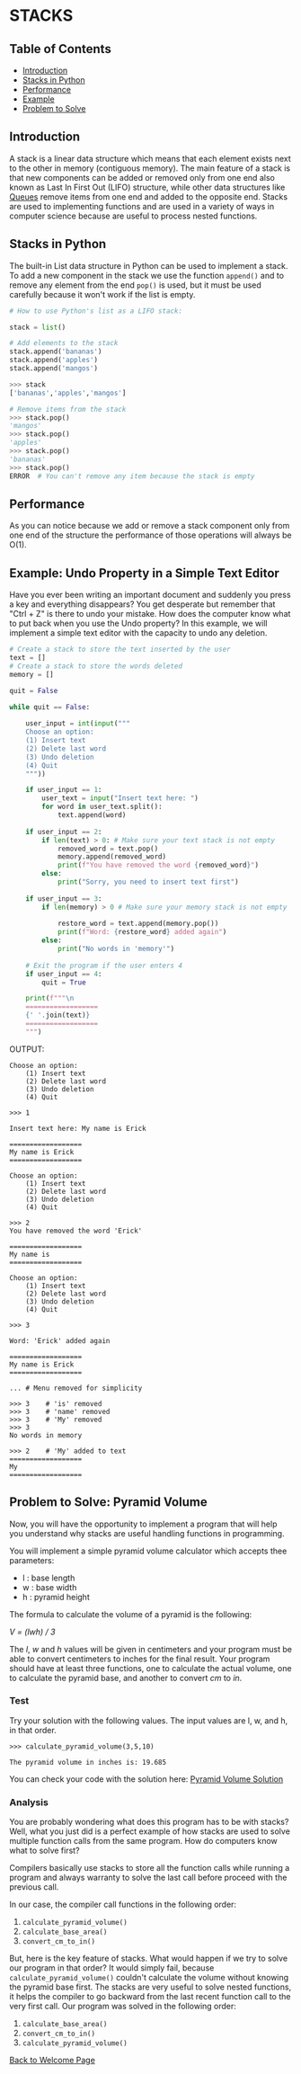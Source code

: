 # STACKS

## Table of Contents

* [Introduction](#introduction)
* [Stacks in Python](#stacks-in-python)
* [Performance](#performance)
* [Example](#example-undo-property-in-a-simple-text-editor)
* [Problem to Solve](#problem-to-solve-pyramid-volume)

## Introduction

A stack is a linear data structure which means that each element exists next to the other in memory (contiguous memory). The main feature of a stack is that new components can be added or removed only from one end also known as Last In First Out (LIFO) structure, while other data structures like [Queues](https://dbader.org/blog/queues-in-python) remove items from one end and added to the opposite end. Stacks are used to implementing functions and are used in a variety of ways in computer science because are useful to process nested functions.

## Stacks in Python

The built-in List data structure in Python can be used to implement a stack. To add a new component in the stack we use the function `append()` and to remove any element from the end `pop()` is used, but it must be used carefully because it won't work if the list is empty.

```python
# How to use Python's list as a LIFO stack:

stack = list()

# Add elements to the stack
stack.append('bananas')
stack.append('apples')
stack.append('mangos')
```
```python
>>> stack
['bananas','apples','mangos']
```
```python
# Remove items from the stack
>>> stack.pop()
'mangos'
>>> stack.pop()
'apples'
>>> stack.pop()
'bananas'
>>> stack.pop()
ERROR  # You can't remove any item because the stack is empty
```
## Performance
As you can notice because we add or remove a stack component only from one end of the structure the performance of those operations will always be O(1). 

## Example: Undo Property in a Simple Text Editor
Have you ever been writing an important document and suddenly you press a key and everything disappears? You get desperate but remember that "Ctrl + Z" is there to undo your mistake. How does the computer know what to put back when you use the Undo property? In this example, we will implement a simple text editor with the capacity to undo any deletion. 

```python
# Create a stack to store the text inserted by the user
text = []
# Create a stack to store the words deleted
memory = []

quit = False

while quit == False:
    
    user_input = int(input(""" 
    Choose an option:
    (1) Insert text
    (2) Delete last word
    (3) Undo deletion
    (4) Quit 
    """))

    if user_input == 1:
        user_text = input("Insert text here: ")
        for word in user_text.split():
            text.append(word)
    
    if user_input == 2:
        if len(text) > 0: # Make sure your text stack is not empty
            removed_word = text.pop()
            memory.append(removed_word)
            print(f"You have removed the word {removed_word}")
        else:
            print("Sorry, you need to insert text first")
    
    if user_input == 3:
        if len(memory) > 0 # Make sure your memory stack is not empty
            
            restore_word = text.append(memory.pop())
            print(f"Word: {restore_word} added again")
        else:
            print("No words in 'memory'")
    
    # Exit the program if the user enters 4
    if user_input == 4:
        quit = True

    print(f"""\n 
    ==================
    {' '.join(text)}
    ==================
    """)
```
OUTPUT:
```
Choose an option:
    (1) Insert text
    (2) Delete last word
    (3) Undo deletion
    (4) Quit 
    
>>> 1

Insert text here: My name is Erick

==================
My name is Erick
==================

Choose an option:
    (1) Insert text
    (2) Delete last word
    (3) Undo deletion
    (4) Quit 

>>> 2 
You have removed the word 'Erick'

==================
My name is
==================

Choose an option:
    (1) Insert text
    (2) Delete last word
    (3) Undo deletion
    (4) Quit 

>>> 3

Word: 'Erick' added again

==================
My name is Erick
==================

... # Menu removed for simplicity

>>> 3    # 'is' removed
>>> 3    # 'name' removed
>>> 3    # 'My' removed
>>> 3
No words in memory

>>> 2    # 'My' added to text
==================
My 
==================
```


## Problem to Solve: Pyramid Volume
Now, you will have the opportunity to implement a program that will help you understand why stacks are useful handling functions in programming.

You will implement a simple pyramid volume calculator which accepts thee parameters: 

* l : base length
* w : base width
* h : pyramid height 

The formula to calculate the volume of a pyramid is the following:

_V = (lwh) / 3_

The _l_, _w_ and _h_ values will be given in centimeters and your program must be able to convert centimeters to inches for the final result. Your program should have at least three functions, one to calculate the actual volume, one to calculate the pyramid base, and another to convert _cm_ to _in_.

### Test
Try your solution with the following values. The input values are l, w, and h, in that order.

```
>>> calculate_pyramid_volume(3,5,10)

The pyramid volume in inches is: 19.685
```

You can check your code with the solution here: [Pyramid Volume Solution](pyramid_volume_solution.py)

### Analysis
You are probably wondering what does this program has to be with stacks? Well, what you just did is a perfect example of how stacks are used to solve multiple function calls from the same program. How do computers know what to solve first?

Compilers basically use stacks to store all the function calls while running a program and always warranty to solve the last call before proceed with the previous call.

In our case, the compiler call functions in the following order:

1. `calculate_pyramid_volume()`
2. `calculate_base_area()`
3. `convert_cm_to_in()`

But, here is the key feature of stacks. What would happen if we try to solve our program in that order? It would simply fail, because `calculate_pyramid_volume()` couldn't calculate the volume without knowing the pyramid base first. The stacks are very useful to solve nested functions, it helps the compiler to go backward from the last recent function call to the very first call. Our program was solved in the following order:

1. `calculate_base_area()`
2. `convert_cm_to_in()`
3. `calculate_pyramid_volume()`


[Back to Welcome Page](0_Welcome.md)

